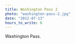 ```yaml
---
title: Washington Pass 2
photo: "washington-pass-2.jpg"
date: "2012-07-13"
hours_to_write: 0
---
```


 Washington Pass.
